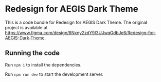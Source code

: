 
  # Redesign for AEGIS Dark Theme

  This is a code bundle for Redesign for AEGIS Dark Theme. The original project is available at https://www.figma.com/design/8Nxny2zdY9I3UJwqGdbJe6/Redesign-for-AEGIS-Dark-Theme.

  ## Running the code

  Run `npm i` to install the dependencies.

  Run `npm run dev` to start the development server.
  